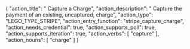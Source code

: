 {
"action_title": " Capture a Charge",
"action_description": " Capture the payment of an existing, uncaptured, charge",
"action_type": "LEGO_TYPE_STRIPE",
"action_entry_function": "stripe_capture_charge",
"action_needs_credential": true,
"action_supports_poll": true,
"action_supports_iteration": true,
"action_verbs": [
"capture"
],
"action_nouns": [
"charge"
]
}
